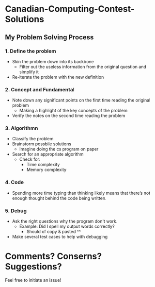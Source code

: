 # Canadian-Computing-Contest-Solutions
## My Problem Solving Process

### 1. Define the problem
- Skin the problem down into its backbone
	- Filter out the useless information from the original question and simplify it
- Re-iterate the problem with the new definition
	
### 2. Concept and Fundamental
- Note down any significant points on the first time reading the original problem
	- Making a highlight of the key concepts of the problem
- Verify the notes on the second time reading the problem
	
### 3. Algorithmn 
- Classify the problem 
- Brainstorm possbile solutions
	- Imagine doing the cs program on paper
- Search for an appropriate algorithm
	- Check for:
		- Time complexity
		- Memory complexity

### 4. Code
- Spending more time typing than thinking likely means that there’s not enough thought behind the code being written. 

### 5. Debug
- Ask the right questions why the program don't work. 
  - Example: Did I spell my output words correctly? 
    - Should of copy & pasted ^^
- Make several test cases to help with debugging
  
# Comments? Conserns? Suggestions? 
Feel free to initiate an issue!
	
